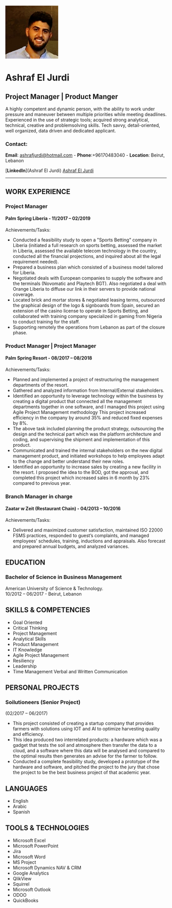 ![Image](https://github.com/AshrafJurdi/Submissions/blob/master/0.jpg "Profile Picture")

Ashraf El Jurdi
=======

## Project Manager | Product Manger                                                                                            

A highly competent and dynamic person, with the
ability to work under pressure and maneuver between
multiple priorities while meeting deadlines.
Experienced in the use of strategic tools; acquired
strong analytical, technical, creative and problemsolving
skills. Tech savvy, detail-oriented, well
organized, data driven and dedicated applicant.  
### Contact:
**Email**: ashrafjurdi@hotmail.com - 
**Phone**:+96170483040 - 
**Location**: Beirut, Lebanon

[**LinkedIn**](Ashraf El Jurdi) [Ashraf El Jurdi](www.linkedin.com/in/ashraf-el-jurdi-239137146)

---

## WORK EXPERIENCE
### Project Manager
#### Palm Spring Liberia - 11/2017 – 02/2019
Achievements/Tasks:

  * Conducted a feasibility study to open a "Sports Betting" company in Liberia
(initiated a full research on sports betting, assessed the market in Liberia,
assessed the available telecom technology in the country, conducted all the
financial projections, and inquired about all the legal requirement needed).
  * Prepared a business plan which consisted of a business model tailored for
Liberia.
  * Negotiated deals with European companies to supply the software and the
terminals (Novomatic and Playtech BGT). Also negotiated a deal with Orange
Liberia to diffuse our link in their servers to provide national coverage.
  * Located brick and mortar stores & negotiated leasing terms, outsourced the
graphical design of the logo & signboards from Spain, secured an extension of
the casino license to operate in Sports Betting, and collaborated with training
company specialized in gaming from Nigeria to conduct training for the staff.
  * Supporting remotely the operations from Lebanon as part of the closure phase.

### Product Manager | Project Manager
#### Palm Spring Resort - 08/2017 – 08/2018
Achievements/Tasks:

  * Planned and implemented a project of restructuring the management
departments of the resort.
  * Gathered and analyzed information from Internal/External stakeholders.
  * Identified an opportunity to leverage technology within the business by creating
a digital product that connected all the management departments together in
one software, and I managed this project using Agile Project Management
methodology This project increased efficiency in the company by around 35%
and reduced fixed expenses by 8%.
  * The above task included planning the product strategy, outsourcing the design
and the technical part which was the platform architecture and coding, and
supervising the shipment and implementation of this product.
  * Communicated and trained the internal stakeholders on the new digital
management product, and initiated workshops to help employees adapt to the
change and better understand their new roles.
  * Identified an opportunity to increase sales by creating a new facility in the resort.
I proposed the idea to the BOD, got the approval, and completed this project
which increased sales in 6 month by 23% compared to previous year.

### Branch Manager in charge
#### Zaatar w Zeit (Restaurant Chain) - 04/2013 – 10/2016
Achievements/Tasks:

  * Delivered and maximized customer satisfaction, maintained ISO 22000 FSMS
practices, responded to guest’s complaints, and managed employees’ schedules,
training, inductions and appraisals. Also forecast and prepared annual budgets,
and analyzed variances.

## EDUCATION
### Bachelor of Science in Business Management
American University of Science & Technology.                                                                                      
10/2012 – 06/2017    -    Beirut, Lebanon

## SKILLS & COMPETENCIES
* Goal Oriented 
* Critical Thinking
* Project Management 
* Analytical Skills
* Product Management 
* IT Knowledge
* Agile Project Management 
* Resiliency
* Leadership 
* Time Management
Verbal and Written Communication

## PERSONAL PROJECTS
### Soilutioneers (Senior Project)
(02/2017 – 06/2017)
* This project consisted of creating a startup company that
provides farmers with solutions using IOT and AI to optimize
harvesting quality and efficiency.
* This idea produced two interrelated products: a hardware
which was a gadget that tests the soil and atmosphere then
transfer the data to a cloud, and a software where this data
will be analysed and compared to the optimal results then
generates an advise for the farmer to follow.
* Conducted a complete feasibility study, developed a
prototype of the hardware and software, and pitched the
project to the jury that chose the project to be the best
business project of that academic year.

## LANGUAGES
* English
* Arabic
* Spanish

## TOOLS & TECHNOLOGIES
* Microsoft Excel 
* Microsoft PowerPoint
* Jira 
* Microsoft Word 
* MS Project
* Microsoft Dynamics NAV & CRM
* Google Analytics 
* QlikView 
* Squirrel
* Microsoft Outlook 
* ODOO 
* QuickBooks

